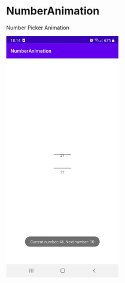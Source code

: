 # NumberAnimation
Number Picker Animation

<img src="https://github.com/hientx-seta/NumberAnimation/blob/main/apk-screen/NumberAnimation.jpg" width="300">
